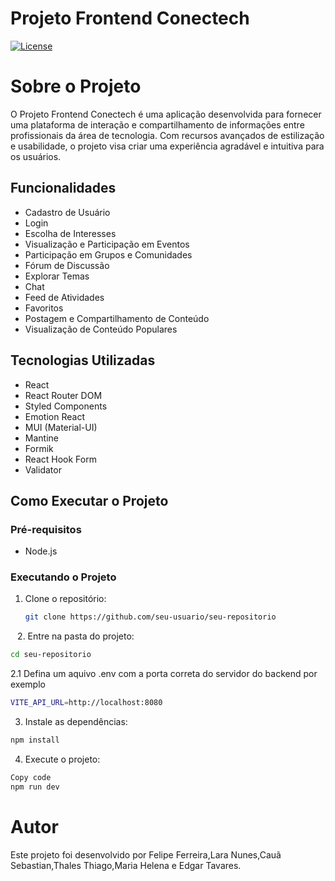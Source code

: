 # Projeto Frontend Conectech

[![License](https://img.shields.io/github/license/seu-usuario/seu-repositorio)](https://github.com/seu-usuario/seu-repositorio/blob/main/LICENSE)

# Sobre o Projeto

O Projeto Frontend Conectech é uma aplicação desenvolvida para fornecer uma plataforma de interação e compartilhamento de informações entre profissionais da área de tecnologia. Com recursos avançados de estilização e usabilidade, o projeto visa criar uma experiência agradável e intuitiva para os usuários.

## Funcionalidades

- Cadastro de Usuário
- Login
- Escolha de Interesses
- Visualização e Participação em Eventos
- Participação em Grupos e Comunidades
- Fórum de Discussão
- Explorar Temas
- Chat
- Feed de Atividades
- Favoritos
- Postagem e Compartilhamento de Conteúdo
- Visualização de Conteúdo Populares

## Tecnologias Utilizadas

- React
- React Router DOM
- Styled Components
- Emotion React
- MUI (Material-UI)
- Mantine
- Formik
- React Hook Form
- Validator

## Como Executar o Projeto

### Pré-requisitos

- Node.js

### Executando o Projeto

1. Clone o repositório:
   ```bash
   git clone https://github.com/seu-usuario/seu-repositorio
``` ```
2. Entre na pasta do projeto:

``` bash
cd seu-repositorio
```
2.1 Defina um aquivo .env com a porta correta do servidor do backend por exemplo
```bash
VITE_API_URL=http://localhost:8080
```
3. Instale as dependências:
```bash
npm install
```
4. Execute o projeto:
```bash
Copy code
npm run dev
```
# Autor
Este projeto foi desenvolvido por Felipe Ferreira,Lara Nunes,Cauã Sebastian,Thales Thiago,Maria Helena e Edgar Tavares.
